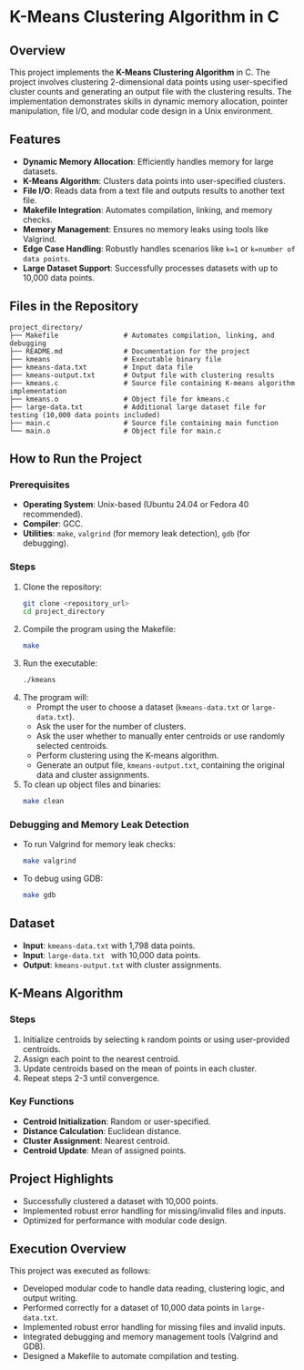 # K-Means Clustering Algorithm in C

## Overview
This project implements the **K-Means Clustering Algorithm** in C. The project involves clustering 2-dimensional data points using user-specified cluster counts and generating an output file with the clustering results. The implementation demonstrates skills in dynamic memory allocation, pointer manipulation, file I/O, and modular code design in a Unix environment.

## Features
- **Dynamic Memory Allocation**: Efficiently handles memory for large datasets.
- **K-Means Algorithm**: Clusters data points into user-specified clusters.
- **File I/O**: Reads data from a text file and outputs results to another text file.
- **Makefile Integration**: Automates compilation, linking, and memory checks.
- **Memory Management**: Ensures no memory leaks using tools like Valgrind.
- **Edge Case Handling**: Robustly handles scenarios like `k=1` or `k=number of data points`.
- **Large Dataset Support**: Successfully processes datasets with up to 10,000 data points.

## Files in the Repository
```
project_directory/
├── Makefile                # Automates compilation, linking, and debugging
├── README.md               # Documentation for the project
├── kmeans                  # Executable binary file
├── kmeans-data.txt         # Input data file 
├── kmeans-output.txt       # Output file with clustering results
├── kmeans.c                # Source file containing K-means algorithm implementation
├── kmeans.o                # Object file for kmeans.c
├── large-data.txt          # Additional large dataset file for testing (10,000 data points included)
├── main.c                  # Source file containing main function
└── main.o                  # Object file for main.c
```

## How to Run the Project
### Prerequisites
- **Operating System**: Unix-based (Ubuntu 24.04 or Fedora 40 recommended).
- **Compiler**: GCC.
- **Utilities**: `make`, `valgrind` (for memory leak detection), `gdb` (for debugging).

### Steps
1. Clone the repository:
   ```bash
   git clone <repository_url>
   cd project_directory
   ```
2. Compile the program using the Makefile:
   ```bash
   make
   ```
3. Run the executable:
   ```bash
   ./kmeans
   ```
4. The program will:
   - Prompt the user to choose a dataset (`kmeans-data.txt` or `large-data.txt`).
   - Ask the user for the number of clusters.
   - Ask the user whether to manually enter centroids or use randomly selected centroids.
   - Perform clustering using the K-means algorithm.
   - Generate an output file, `kmeans-output.txt`, containing the original data and cluster assignments.
5. To clean up object files and binaries:
   ```bash
   make clean
   ```

### Debugging and Memory Leak Detection
- To run Valgrind for memory leak checks:
  ```bash
  make valgrind
  ```
- To debug using GDB:
  ```bash
  make gdb
  ```

## Dataset
- **Input**: `kmeans-data.txt` with 1,798 data points.
- **Input**: `large-data.txt ` with 10,000 data points.
- **Output**: `kmeans-output.txt` with cluster assignments.

## K-Means Algorithm
### Steps
1. Initialize centroids by selecting `k` random points or using user-provided centroids.
2. Assign each point to the nearest centroid.
3. Update centroids based on the mean of points in each cluster.
4. Repeat steps 2-3 until convergence.

### Key Functions
- **Centroid Initialization**: Random or user-specified.
- **Distance Calculation**: Euclidean distance.
- **Cluster Assignment**: Nearest centroid.
- **Centroid Update**: Mean of assigned points.

## Project Highlights
- Successfully clustered a dataset with 10,000 points.
- Implemented robust error handling for missing/invalid files and inputs.
- Optimized for performance with modular code design.

## Execution Overview
This project was executed as follows:
- Developed modular code to handle data reading, clustering logic, and output writing.
- Performed correctly for a dataset of 10,000 data points in `large-data.txt`.
- Implemented robust error handling for missing files and invalid inputs.
- Integrated debugging and memory management tools (Valgrind and GDB).
- Designed a Makefile to automate compilation and testing.
